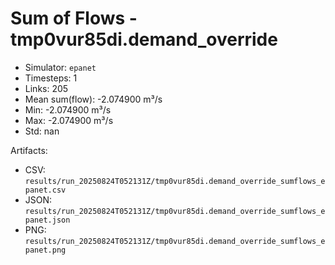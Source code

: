 # Sum of Flows - tmp0vur85di.demand_override

- Simulator: `epanet`
- Timesteps: 1
- Links: 205
- Mean sum(flow): -2.074900 m³/s
- Min: -2.074900 m³/s
- Max: -2.074900 m³/s
- Std: nan

Artifacts:
- CSV: `results/run_20250824T052131Z/tmp0vur85di.demand_override_sumflows_epanet.csv`
- JSON: `results/run_20250824T052131Z/tmp0vur85di.demand_override_sumflows_epanet.json`
- PNG: `results/run_20250824T052131Z/tmp0vur85di.demand_override_sumflows_epanet.png`